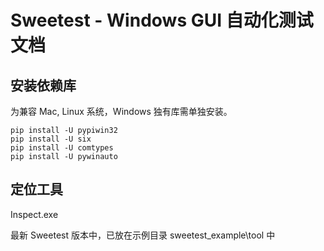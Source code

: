 # Sweetest - Windows GUI 自动化测试文档


## 安装依赖库

为兼容 Mac, Linux 系统，Windows 独有库需单独安装。

```shell
pip install -U pypiwin32
pip install -U six
pip install -U comtypes
pip install -U pywinauto
```

## 定位工具 

Inspect.exe

最新 Sweetest 版本中，已放在示例目录 sweetest_example\tool 中


## 